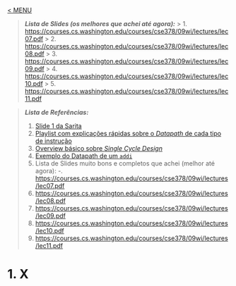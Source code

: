 
[< MENU](https://github.com/felipemnds/computer-science-notebook/blob/master/README.md)
>  ***Lista de Slides (os melhores que achei até agora):***
	> 1. https://courses.cs.washington.edu/courses/cse378/09wi/lectures/lec07.pdf
	> 2. https://courses.cs.washington.edu/courses/cse378/09wi/lectures/lec08.pdf
	> 3. https://courses.cs.washington.edu/courses/cse378/09wi/lectures/lec09.pdf
	> 4. https://courses.cs.washington.edu/courses/cse378/09wi/lectures/lec10.pdf
	> 5. https://courses.cs.washington.edu/courses/cse378/09wi/lectures/lec11.pdf

>  ***Lista de Referências:***
> 1. [Slide 1 da Sarita](https://edisciplinas.usp.br/pluginfile.php/4624802/mod_resource/content/0/10aula%20-%20Arquitetura%20MIPS%20-%202.pdf)
> 2. [Playlist com explicações rápidas sobre o *Datapath* de cada tipo de instrução](https://www.youtube.com/playlist?list=PL9Dk8axBIC8QeL8pdjuSdKRGQ3IqPJd1o)
> 3.  [Overview básico sobre *Single Cycle Design*](https://www.youtube.com/watch?v=1oTUjVozQgY)
> 4. [Exemplo do Datapath de um `addi`](https://www.youtube.com/watch?v=YGSAWqQy9bI)
> 5. Lista de Slides muito bons e completos que achei (melhor até agora):
>-. https://courses.cs.washington.edu/courses/cse378/09wi/lectures/lec07.pdf
> 2. https://courses.cs.washington.edu/courses/cse378/09wi/lectures/lec08.pdf
> 3. https://courses.cs.washington.edu/courses/cse378/09wi/lectures/lec09.pdf
> 4. https://courses.cs.washington.edu/courses/cse378/09wi/lectures/lec10.pdf
> 5. https://courses.cs.washington.edu/courses/cse378/09wi/lectures/lec11.pdf

# 1. X
<!--stackedit_data:
eyJoaXN0b3J5IjpbMzk5Mjg1MTcsLTkwNDk5MzIzMCwtMTEyOT
I5NzEyNF19
-->